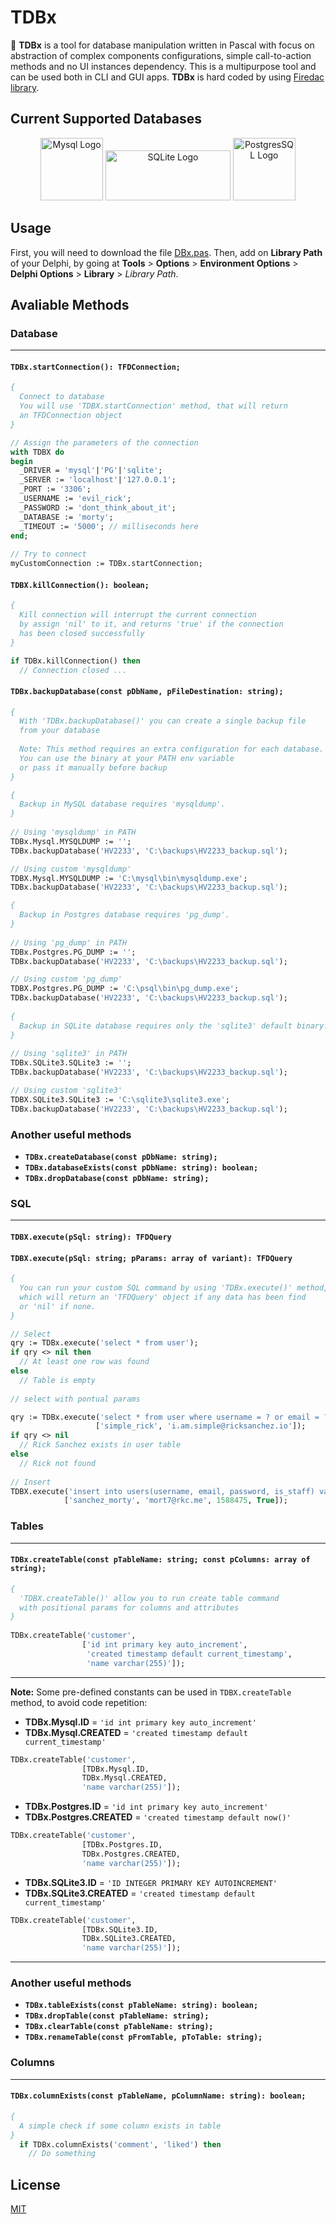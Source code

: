 # TDBx 
:mount_fuji: **TDBx** is a tool for database manipulation written in Pascal with focus on abstraction of complex components configurations, simple call-to-action methods and no UI instances dependency. This is a multipurpose tool and can be used both in CLI and GUI apps. **TDBx** is hard coded by using [Firedac library](http://docwiki.embarcadero.com/RADStudio/Tokyo/en/FireDAC).


## Current Supported Databases
<p align='center'>
<img src="assets/mysql.png" alt="Mysql Logo" height="100px" width="100px"> 
<img src="assets/sqlite.png" alt="SQLite Logo" height="80px" width="200px">
<img src="assets/psql.png" alt="PostgresSQL Logo" height="100px" width="100px">
</p>

## Usage

First, you will need to download the file <a href="DBx.pas" download>DBx.pas</a>. Then, add on **Library Path** of your Delphi, by going at **Tools** > **Options** > **Environment Options** > **Delphi Options** > **Library** > *Library Path*.


## Avaliable Methods

### Database
-------------
#### `TDBx.startConnection(): TFDConnection;`
```pascal
{
  Connect to database
  You will use 'TDBX.startConnection' method, that will return
  an TFDConnection object
}

// Assign the parameters of the connection
with TDBX do
begin
  _DRIVER = 'mysql'|'PG'|'sqlite';
  _SERVER := 'localhost'|'127.0.0.1';
  _PORT := '3306';
  _USERNAME := 'evil_rick';
  _PASSWORD := 'dont_think_about_it';
  _DATABASE := 'morty';
  _TIMEOUT := '5000'; // milliseconds here
end;
  
// Try to connect
myCustomConnection := TDBx.startConnection;
```

#### `TDBX.killConnection(): boolean;`
```pascal
{
  Kill connection will interrupt the current connection
  by assign 'nil' to it, and returns 'true' if the connection
  has been closed successfully
}

if TDBx.killConnection() then
  // Connection closed ...
```

#### `TDBx.backupDatabase(const pDbName, pFileDestination: string);`
```pascal
{
  With 'TDBx.backupDatabase()' you can create a single backup file
  from your database
  
  Note: This method requires an extra configuration for each database.
  You can use the binary at your PATH env variable 
  or pass it manually before backup
}

{
  Backup in MySQL database requires 'mysqldump'.
}
 
// Using 'mysqldump' in PATH
TDBx.Mysql.MYSQLDUMP := '';
TDBx.backupDatabase('HV2233', 'C:\backups\HV2233_backup.sql');

// Using custom 'mysqldump'
TDBX.Mysql.MYSQLDUMP := 'C:\mysql\bin\mysqldump.exe';
TDBx.backupDatabase('HV2233', 'C:\backups\HV2233_backup.sql');

{
  Backup in Postgres database requires 'pg_dump'.
}
 
// Using 'pg_dump' in PATH
TDBx.Postgres.PG_DUMP := '';
TDBx.backupDatabase('HV2233', 'C:\backups\HV2233_backup.sql');

// Using custom 'pg_dump'
TDBX.Postgres.PG_DUMP := 'C:\psql\bin\pg_dump.exe';
TDBx.backupDatabase('HV2233', 'C:\backups\HV2233_backup.sql');
  
{
  Backup in SQLite database requires only the 'sqlite3' default binary.
}
 
// Using 'sqlite3' in PATH
TDBx.SQLite3.SQLite3 := '';
TDBx.backupDatabase('HV2233', 'C:\backups\HV2233_backup.sql');

// Using custom 'sqlite3'
TDBX.SQLite3.SQLite3 := 'C:\sqlite3\sqlite3.exe';
TDBx.backupDatabase('HV2233', 'C:\backups\HV2233_backup.sql');
```

### Another useful methods
- **`TDBx.createDatabase(const pDbName: string);`**
- **`TDBx.databaseExists(const pDbName: string): boolean;`**
- **`TDBx.dropDatabase(const pDbName: string);`**

### SQL
--------
#### `TDBX.execute(pSql: string): TFDQuery`
#### `TDBX.execute(pSql: string; pParams: array of variant): TFDQuery`
```pascal
{
  You can run your custom SQL command by using 'TDBx.execute()' method,
  which will return an 'TFDQuery' object if any data has been find
  or 'nil' if none.
}

// Select
qry := TDBx.execute('select * from user');
if qry <> nil then
  // At least one row was found
else
  // Table is empty
  
// select with pontual params

qry := TDBx.execute('select * from user where username = ? or email = ?',
                   ['simple_rick', 'i.am.simple@ricksanchez.io']);
if qry <> nil 
  // Rick Sanchez exists in user table
else
  // Rick not found
  
// Insert
TDBX.execute('insert into users(username, email, password, is_staff) values(?, ?, ?, ?)',
            ['sanchez_morty', 'mort7@rkc.me', 1588475, True]);
```

### Tables
-----------
#### `TDBx.createTable(const pTableName: string; const pColumns: array of string);`
```pascal
{
  'TDBX.createTable()' allow you to run create table command 
  with positional params for columns and attributes
}
  
TDBx.createTable('customer', 
                ['id int primary key auto_increment',
                 'created timestamp default current_timestamp', 
                 'name varchar(255)']);
```
--------------------------------------------------------------------------------------------------------
**Note:** Some pre-defined constants can be used in `TDBX.createTable` method, to avoid code repetition:

- **TDBx.Mysql.ID** = `'id int primary key auto_increment'`
- **TDBx.Mysql.CREATED** = `'created timestamp default current_timestamp'`
```pascal
TDBx.createTable('customer', 
                [TDBx.Mysql.ID,
                TDBx.Mysql.CREATED,
                'name varchar(255)']);
```

- **TDBx.Postgres.ID** = `'id int primary key auto_increment'`
- **TDBx.Postgres.CREATED** = `'created timestamp default now()'`
```pascal
TDBx.createTable('customer', 
                [TDBx.Postgres.ID,
                TDBx.Postgres.CREATED,
                'name varchar(255)']);
```
- **TDBx.SQLite3.ID** = `'ID INTEGER PRIMARY KEY AUTOINCREMENT'`
- **TDBx.SQLite3.CREATED** = `'created timestamp default current_timestamp'`
```pascal
TDBx.createTable('customer', 
                [TDBx.SQLite3.ID,
                TDBx.SQLite3.CREATED,
                'name varchar(255)']);
```
--------------------------------------------------------------------------------------------------------

### Another useful methods
- **`TDBx.tableExists(const pTableName: string): boolean;`**
- **`TDBx.dropTable(const pTableName: string);`**
- **`TDBx.clearTable(const pTableName: string);`**
- **`TDBx.renameTable(const pFromTable, pToTable: string);`**

### Columns
------------
#### `TDBx.columnExists(const pTableName, pColumnName: string): boolean;`
```pascal
{
  A simple check if some column exists in table
}
  if TDBx.columnExists('comment', 'liked') then
    // Do something
```


## License
[MIT](https://github.com/abekroenem/TFaker/blob/master/LICENSE)
